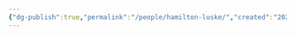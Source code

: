 ```yaml
---
{"dg-publish":true,"permalink":"/people/hamilton-luske/","created":"2024-06-20","updated":"2024-06-20"}
---
```


